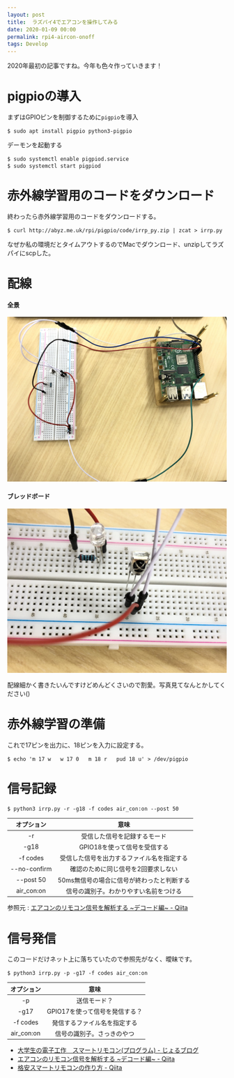 ```yaml
---
layout: post
title:  ラズパイ4でエアコンを操作してみる
date: 2020-01-09 00:00
permalink: rpi4-aircon-onoff
tags: Develop
---
```

<style>
    .code {
        background: #272822;
        border-radius: 4px;
        padding: 10px 15px;
        color: #D9DCEF; }
        span .option {
            color: #D093E3; }
</style>

2020年最初の記事ですね。今年も色々作っていきます！

# pigpioの導入

まずはGPIOピンを制御するために`pigpio`を導入

```shell
$ sudo apt install pigpio python3-pigpio
```

デーモンを起動する

```shell
$ sudo systemctl enable pigpiod.service
$ sudo systemctl start pigpiod
```

# 赤外線学習用のコードをダウンロード

終わったら赤外線学習用のコードをダウンロードする。

```shell
$ curl http://abyz.me.uk/rpi/pigpio/code/irrp_py.zip | zcat > irrp.py
```

なぜか私の環境だとタイムアウトするのでMacでダウンロード、unzipしてラズパイにscpした。

# 配線

#### 全景
<img class="post-img" src="assets/images/2020-01-09-01.jpg">

#### ブレッドボード
<img class="post-img" src="assets/images/2020-01-09-02.jpg">

配線細かく書きたいんですけどめんどくさいので割愛。写真見てなんとかしてください()

# 赤外線学習の準備

これで17ピンを出力に、18ピンを入力に設定する。

```shell
$ echo 'm 17 w   w 17 0   m 18 r   pud 18 u' > /dev/pigpio
```

# 信号記録

```shell
$ python3 irrp.py -r -g18 -f codes air_con:on --post 50
```

|オプション|意味|
|:-:|:-:|
|-r|受信した信号を記録するモード|
|-g18|GPIO18を使って信号を受信する|
|-f codes|受信した信号を出力するファイル名を指定する|
|--no-confirm|確認のために同じ信号を2回要求しない|
|--post 50|50ms無信号の場合に信号が終わったと判断する|
|air_con:on|信号の識別子。わかりやすい名前をつける|

参照元 : <a href="https://qiita.com/gorohash/items/598d69a63bd6b4308291">エアコンのリモコン信号を解析する ~デコード編~ - Qiita</a>

# 信号発信

このコードだけネット上に落ちていたので参照先がなく、曖昧です。

```shell
$ python3 irrp.py -p -g17 -f codes air_con:on
```

|オプション|意味|
|:-:|:-:|
|-p|送信モード？|
|-g17|GPIO17を使って信号を発信する？|
|-f codes|発信するファイル名を指定する|
|air_con:on|信号の識別子。さっきのやつ|

 - <a href="https://jorublog.site/electronic-work-smart-remocon-program/">大学生の電子工作　スマートリモコン(プログラム) - じょるブログ</a>
 - <a href="https://qiita.com/gorohash/items/598d69a63bd6b4308291">エアコンのリモコン信号を解析する ~デコード編~ - Qiita</a>
 - <a href="https://qiita.com/takjg/items/e6b8af53421be54b62c9">格安スマートリモコンの作り方 - Qiita</a>